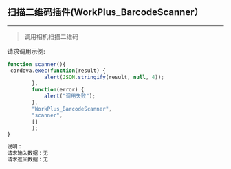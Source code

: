 ## 扫描二维码插件(WorkPlus_BarcodeScanner）
***
>调用相机扫描二维码

请求调用示例:

```javascript
function scanner(){
 cordova.exec(function(result) {
            alert(JSON.stringify(result, null, 4));
        },
        function(error) {
            alert("调用失败");
        },
        "WorkPlus_BarcodeScanner",
        "scanner", 
        []
        );
}

说明：
请求输入数据：无
请求返回数据：无
```
<br/>